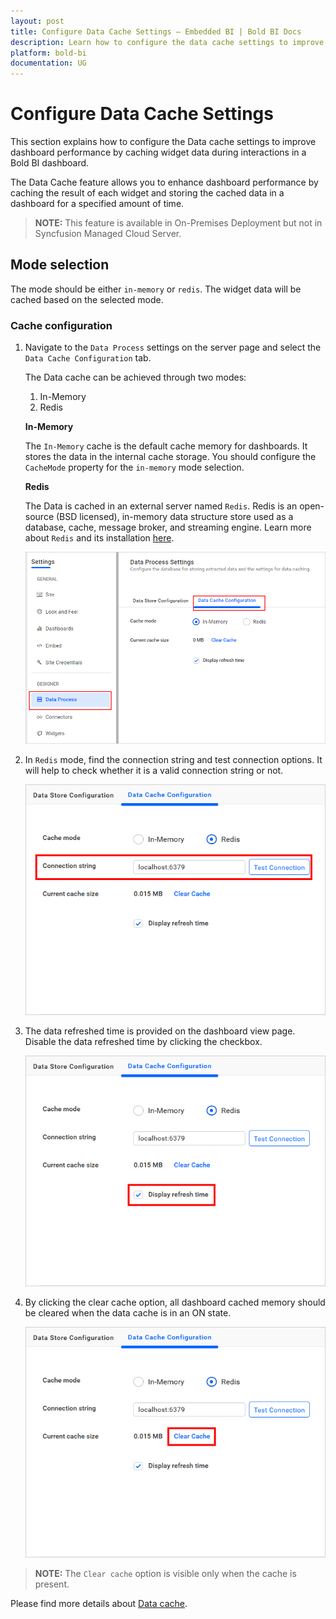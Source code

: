 ```yaml
---
layout: post
title: Configure Data Cache Settings – Embedded BI | Bold BI Docs
description: Learn how to configure the data cache settings to improve dashboard performance by caching widget data during the interactions in a dashboard in the Bold BI.
platform: bold-bi
documentation: UG
---
```


# Configure Data Cache Settings

This section explains how to configure the Data cache settings to improve dashboard performance by caching widget data during interactions in a Bold BI dashboard.

The Data Cache feature allows you to enhance dashboard performance by caching the result of each widget and storing the cached data in a dashboard for a specified amount of time.

> **NOTE:** This feature is available in On-Premises Deployment but not in Syncfusion Managed Cloud Server.

## Mode selection
The mode should be either `in-memory` or `redis`. The widget data will be cached based on the selected mode.

### Cache configuration
1. Navigate to the `Data Process` settings on the server page and select the `Data Cache Configuration` tab.

    The Data cache can be achieved through two modes:
    1. In-Memory
    2. Redis

    **In-Memory**

    The `In-Memory` cache is the default cache memory for dashboards. It stores the data in the internal cache storage. You should configure the `CacheMode` property for the `in-memory` mode selection.
    
    **Redis**

    The Data is cached in an external server named `Redis`. Redis is an open-source (BSD licensed), in-memory data structure store used as a database, cache, message broker, and streaming engine. Learn more about `Redis` and its installation [here](https://redis.io/).

    ![DataCache configuration](/static/assets/site-administration/images/datacache_configuration.png#max-width=100%)

2. In `Redis` mode, find the connection string and test connection options. It will help to check whether it is a valid connection string or not.

    ![Redis test connection](/static/assets/site-administration/images/Redis_Mode.png#max-width=70%)

3. The data refreshed time is provided on the dashboard view page. Disable the data refreshed time by clicking the checkbox.

    ![DataCache refreshed time](/static/assets/site-administration/images/display_refresh_time.png#max-width=70%)

4. By clicking the clear cache option, all dashboard cached memory should be cleared when the data cache is in an ON state.

    ![Clear datacache](/static/assets/site-administration/images/clear_cache.png#max-width=70%)

>**NOTE:** The `Clear cache` option is visible only when the cache is present.

Please find more details about [Data cache](/working-with-dashboards/data-cache/).